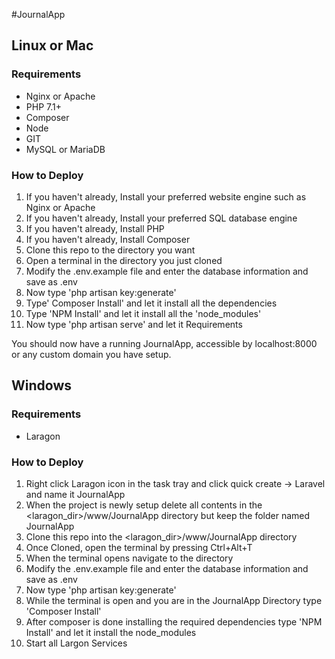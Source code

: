 #JournalApp

## Linux or Mac
### Requirements
 - Nginx or Apache
 - PHP 7.1+
 - Composer
 - Node
 - GIT
 - MySQL or MariaDB

### How to Deploy
1. If you haven't already, Install your preferred website engine such as Nginx or Apache
2. If you haven't already, Install your preferred SQL database engine
3. If you haven't already, Install PHP
4. If you haven't already, Install Composer
5. Clone this repo to the directory you want
6. Open a terminal in the directory you just cloned
7. Modify the .env.example file and enter the database information and save as .env
8. Now type 'php artisan key:generate'
9. Type' Composer Install' and let it install all the dependencies
10. Type 'NPM Install' and let it install all the 'node_modules'
11. Now type 'php artisan serve' and let it Requirements

You should now have a running JournalApp, accessible by localhost:8000 or any custom domain you have setup.


## Windows
### Requirements
 - Laragon

### How to Deploy
1. Right click Laragon icon in the task tray and click quick create -> Laravel and name it JournalApp
2. When the project is newly setup delete all contents in the <laragon_dir>/www/JournalApp directory but keep the folder named JournalApp
3. Clone this repo into the <laragon_dir>/www/JournalApp directory
4. Once Cloned, open the terminal by pressing Ctrl+Alt+T
5. When the terminal opens navigate to the directory
6. Modify the .env.example file and enter the database information and save as .env
7. Now type 'php artisan key:generate'
8. While the terminal is open and you are in the JournalApp Directory type 'Composer Install'
9. After composer is done installing the required dependencies type 'NPM Install' and let it install the node_modules
10. Start all Largon Services
